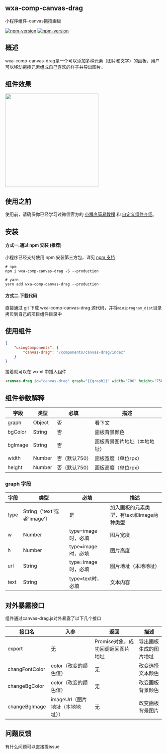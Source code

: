## wxa-comp-canvas-drag

小程序组件-canvas拖拽画板

[![npm-version](https://img.shields.io/npm/v/wxa-comp-canvas-drag.svg)](https://www.npmjs.com/package/wxa-comp-canvas-drag)
[![npm-version](https://img.shields.io/npm/dm/wxa-comp-canvas-drag.svg?style=flat)](https://www.npmjs.com/package/wxa-comp-canvas-drag)

## 概述

wxa-comp-canvas-drag是一个可以添加多种元素（图片和文字）的画板，用户可以移动拖拽元素组成自己喜欢的样子并导出图片。

## 组件效果

<img width="300" src="https://github.com/jasondu/wx-comp-canvas-drag/blob/master/demo.gif"></img>

## 使用之前

使用前，请确保你已经学习过微信官方的 [小程序简易教程](https://mp.weixin.qq.com/debug/wxadoc/dev/) 和 [自定义组件介绍](https://developers.weixin.qq.com/miniprogram/dev/framework/custom-component/)。

## 安装

#### 方式一.通过 npm 安装 (推荐)

小程序已经支持使用 npm 安装第三方包，详见 [npm 支持](https://developers.weixin.qq.com/miniprogram/dev/devtools/npm.html?search-key=npm)

```shell
# npm
npm i wxa-comp-canvas-drag -S --production

# yarn
yarn add wxa-comp-canvas-drag --production
```

#### 方式二.下载代码

直接通过 git 下载 wxa-comp-canvas-drag 源代码，并将`miniprogram_dist`目录拷贝到自己的项目组件目录中

## 使用组件

```json
{
    "usingComponents": {
        "canvas-drag": "/components/canvas-drag/index"
    }
}
```

接着就可以在 wxml 中插入组件

```html
<canvas-drag id="canvas-drag" graph="{{graph}}" width="700" height="750"></canvas-drag>
```

## 组件参数解释

| 字段    | 类型   | 必填          | 描述                         |
| ------- | ------ | ------------- | ---------------------------- |
| graph   | Object | 否            | 看下文                       |
| bgColor | String | 否            | 画板背景颜色                 |
| bgImage | String | 否            | 画板背景图片地址（本地地址） |
| width   | Number | 否（默认750） | 画板宽度（单位rpx）          |
| height  | Number | 否（默认750） | 画板高度（单位rpx）          |

### graph 字段

| 字段 | 类型                        | 必填               | 描述                                      |
| ---- | --------------------------- | ------------------ | ----------------------------------------- |
| type | String（'text'或者'image'） | 是                 | 加入画板的元素类型，有text和image两种类型 |
| w    | Number                      | type=image时，必填 | 图片宽度                                  |
| h    | Number                      | type=image时，必填 | 图片高度                                  |
| url  | String                      | type=image时，必填 | 图片地址（本地地址）                      |
| text | String                      | type=text时，必填  | 文本内容                                  |

## 对外暴露接口

组件通过canvas-drag.js对外暴露了以下几个接口

| 接口名         | 入参                             | 返回                              | 描述                   |
| -------------- | -------------------------------- | --------------------------------- | ---------------------- |
| export         | 无                               | Promise对象，成功回调返回图片地址 | 导出画板生成的图片地址 |
| changFontColor | color（改变的颜色值）            | 无                                | 改变选择文本颜色       |
| changeBgColor  | color（改变的颜色值）            | 无                                | 改变画板背景颜色       |
| changeBgImage  | imageUrl（图片地址（本地地址）） | 无                                | 改变画板背景图片       |

## 问题反馈

有什么问题可以直接提issue